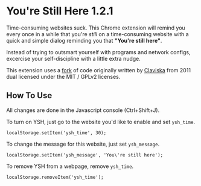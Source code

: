 You're Still Here 1.2.1
=======================

Time-consuming websites suck. This Chrome extension will remind you every once in a while that you're *still* on a time-consuming website with a quick and simple dialog reminding you that **"You're still here"**.

Instead of trying to outsmart yourself with programs and network configs, excercise your self-discipline with a little extra nudge.

This extension uses a [fork](https://github.com/ChristianBundy/jquery-notification) of code originally written by [Claviska](https://github.com/claviska) from 2011 dual licensed under the MIT / GPLv2 licenses.

How To Use
----------

All changes are done in the Javascript console (Ctrl+Shift+J).

To turn on YSH, just go to the website you'd like to enable and set `ysh_time`.

`localStorage.setItem('ysh_time', 30);`
    
To change the message for this website, just set `ysh_message`.

`localStorage.setItem('ysh_message', 'You\'re still here');`

To remove YSH from a webpage, remove `ysh_time`.

`localStorage.removeItem('ysh_time');`
